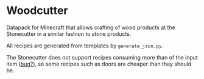 # Woodcutter
Datapack for Minecraft that allows crafting of wood products at the Stonecutter in a similar fashion to stone products.

All recipes are generated from templates by `generate_json.py`.

The Stonecutter does not support recipes consuming more than of the input item ([bug?](https://bugs.mojang.com/browse/MC-151141)), so some recipes such as doors are cheaper than they should be. 
